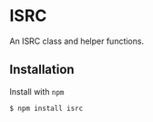 
# ISRC

  An ISRC class and helper functions.

## Installation

  Install with `npm`

    $ npm install isrc
